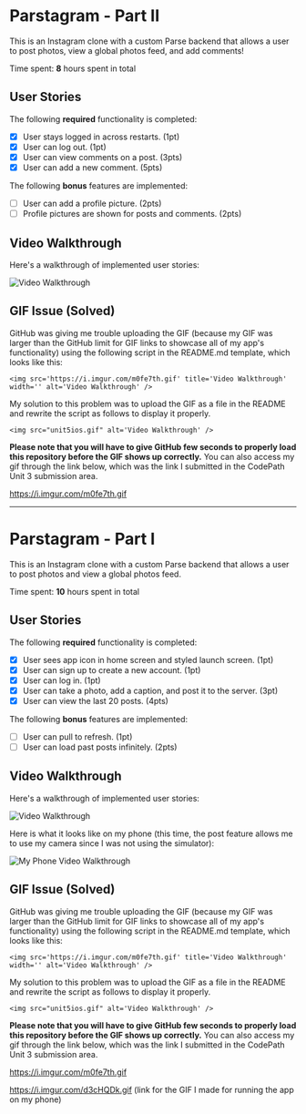 # Parstagram - Part II

This is an Instagram clone with a custom Parse backend that allows a user to post photos, view a global photos feed, and add comments!

Time spent: **8** hours spent in total

## User Stories

The following **required** functionality is completed:

- [x] User stays logged in across restarts. (1pt)
- [x] User can log out. (1pt)
- [x] User can view comments on a post. (3pts)
- [x] User can add a new comment. (5pts)

The following **bonus** features are implemented:

- [ ] User can add a profile picture. (2pts)
- [ ] Profile pictures are shown for posts and comments. (2pts)

## Video Walkthrough

Here's a walkthrough of implemented user stories:

<img src="unit6ios.gif" alt='Video Walkthrough' />

## GIF Issue (Solved)

GitHub was giving me trouble uploading the GIF (because my GIF was larger than the GitHub limit for GIF links to showcase all of my app's functionality) using the following script in the README.md template, which looks like this:

```<img src='https://i.imgur.com/m0fe7th.gif' title='Video Walkthrough' width='' alt='Video Walkthrough' />```

My solution to this problem was to upload the GIF as a file in the README and rewrite the script as follows to display it properly.

```<img src="unit5ios.gif" alt='Video Walkthrough' />```

**Please note that you will have to give GitHub few seconds to properly load this repository before the GIF shows up correctly.** You can also access my gif through the link below, which was the link I submitted in the CodePath Unit 3 submission area. 

https://i.imgur.com/m0fe7th.gif


---


# Parstagram - Part I

This is an Instagram clone with a custom Parse backend that allows a user to post photos and view a global photos feed.

Time spent: **10** hours spent in total

## User Stories

The following **required** functionality is completed:

- [x] User sees app icon in home screen and styled launch screen. (1pt)
- [x] User can sign up to create a new account. (1pt)
- [x] User can log in. (1pt)
- [x] User can take a photo, add a caption, and post it to the server. (3pt)
- [x] User can view the last 20 posts. (4pts)

The following **bonus** features are implemented:

- [ ] User can pull to refresh. (1pt)
- [ ] User can load past posts infinitely. (2pts)

## Video Walkthrough

Here's a walkthrough of implemented user stories:

<img src="unit5ios.gif" alt='Video Walkthrough' />

Here is what it looks like on my phone (this time, the post feature allows me to use my camera since I was not using the simulator):

<img src="unit5iosextra.gif" alt='My Phone Video Walkthrough' />

## GIF Issue (Solved)

GitHub was giving me trouble uploading the GIF (because my GIF was larger than the GitHub limit for GIF links to showcase all of my app's functionality) using the following script in the README.md template, which looks like this:

```<img src='https://i.imgur.com/m0fe7th.gif' title='Video Walkthrough' width='' alt='Video Walkthrough' />```

My solution to this problem was to upload the GIF as a file in the README and rewrite the script as follows to display it properly.

```<img src="unit5ios.gif" alt='Video Walkthrough' />```

**Please note that you will have to give GitHub few seconds to properly load this repository before the GIF shows up correctly.** You can also access my gif through the link below, which was the link I submitted in the CodePath Unit 3 submission area. 

https://i.imgur.com/m0fe7th.gif

https://i.imgur.com/d3cHQDk.gif (link for the GIF I made for running the app on my phone)
